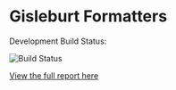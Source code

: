 # Gisleburt Formatters

Development Build Status:

![Build Status](https://ci.danielmason.com/build-status/image/2)

[View the full report here](https://ci.danielmason.com/build-status/view/2)